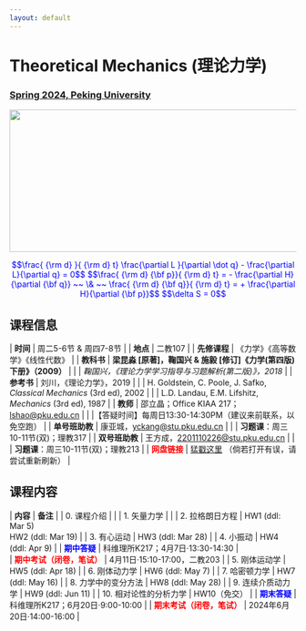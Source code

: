 ```yaml
---
layout: default
---
```


<style>
table {
  font-family: arial, sans-serif;
  border-collapse: collapse;
  width: 100%;
}

td, th {
  border: 1px solid #dddddd;
  text-align: left;
  padding: 8px;
}

tr:nth-child(odd) {
  background-color: #dddddd;
}
</style>


<!-- <h2>
<font color="red">
*** Notice: links are not maintained after the end of course! 
</font>
</h2> -->

# <b>Theoretical Mechanics (理论力学)</b>

### <u>Spring 2024, Peking University</u>

<div style="display: flex; justify-content: center;">
<img src="http://friendshao.github.io/teaching/thmech19/thmech.png" width="550" height="250">
</div>


<p align="center">
<font color="blue">
$$\frac{ {\rm d} }{ {\rm d} t} \frac{\partial L }{\partial \dot q} - \frac{\partial L}{\partial q}  = 0$$
$$\frac{ {\rm d} {\bf p}}{ {\rm d} t} = - \frac{\partial H}{\partial {\bf q}} ~~ \& ~~ \frac{ {\rm d} {\bf q}}{ {\rm d} t} = + \frac{\partial H}{\partial {\bf p}}$$
$$\delta S = 0$$
</font>
</p>


## 课程信息

| **时间** |  周二5-6节 & 周四7-8节 |
| **地点** |  二教107 |
| **先修课程** | 《力学》《高等数学》《线性代数》 |
| **教科书** | **梁昆淼 [原著]，鞠国兴 & 施毅 [修订]《力学(第四版)下册》（2009）** |
| | *鞠国兴，《理论力学学习指导与习题解析(第二版)》，2018* |
| **参考书** | 刘川，《理论力学》，2019 |
| | H. Goldstein, C. Poole, J. Safko, *Classical Mechanics* (3rd ed), 2002 |
| | L.D. Landau, E.M. Lifshitz, *Mechanics* (3rd ed), 1987 |
| **教师** | 邵立晶；Office KIAA 217；lshao@pku.edu.cn | 
| |【答疑时间】每周日13:30-14:30PM（建议来前联系，以免空跑） |
| **单号班助教** | 康亚城，yckang@stu.pku.edu.cn |
| | **习题课**：周三10-11节(双)；理教317 |
| **双号班助教** | 王方成，2201110226@stu.pku.edu.cn |
| | **习题课**：周三10-11节(双)；理教213 |
| <font color="red"><b>网盘链接</b></font> | [猛戳这里](https://disk.pku.edu.cn/link/AAC60BB7BBE30B4E869C46DC8A11411AE3) （倘若打开有误，请尝试重新刷新） |

<p></p>

## 课程内容

| **内容** | **备注** |
| 0. 课程介绍 | |
| 1. 矢量力学 | |
| 2. 拉格朗日方程 | HW1 (ddl: Mar 5)<br>HW2 (ddl: Mar 19) |
| 3. 有心运动  | HW3 (ddl: Mar 28) |
| 4. 小振动  | HW4 (ddl: Apr 9) |
| <font color="blue"><b>期中答疑</b></font> | 科维理所K217；4月7日·13:30-14:30 |  
| <font color="red"><b>期中考试（闭卷，笔试）</b></font> | 4月11日·15:10-17:00，二教203 |
| 5. 刚体运动学 |  HW5 (ddl: Apr 18) |
| 6. 刚体动力学 |  HW6 (ddl: May 7) |
| 7. 哈密顿力学 |  HW7 (ddl: May 16) |
| 8. 力学中的变分方法  | HW8 (ddl: May 28) |
| 9. 连续介质动力学 | HW9 (ddl: Jun 11) |
| 10. 相对论性的分析力学 | HW10（免交） |
| <font color="blue"><b>期末答疑</b></font> | 科维理所K217；6月20日·9:00-10:00 |
| <font color="red"><b>期末考试（闭卷，笔试）</b></font> | 2024年6月20日·14:00-16:00  | 

<!-- <p></p>

<p></p>

<!-- ## 学生对课程的总体评价

<div style="display: flex; justify-content: center;">
<img src="tm22_score.png" width="880">
</div> -->

<script type="text/x-mathjax-config">
  MathJax.Hub.Config({
    tex2jax: {
      inlineMath: [ ['$','$'] ],
      processEscapes: true
    }
  });
</script>
<script type="text/javascript" src="https://cdn.mathjax.org/mathjax/latest/MathJax.js?config=TeX-AMS-MML_HTMLorMML">
</script>

